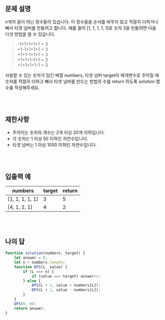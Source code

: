 ## 문제 설명

n개의 음이 아닌 정수들이 있습니다. 이 정수들을 순서를 바꾸지 않고 적절히 더하거나 빼서 타겟 넘버를 만들려고 합니다. 예를 들어 [1, 1, 1, 1, 1]로 숫자 3을 만들려면 다음 다섯 방법을 쓸 수 있습니다.<br>

> -1+1+1+1+1 = 3<br>
> +1-1+1+1+1 = 3<br>
> +1+1-1+1+1 = 3<br>
> +1+1+1-1+1 = 3<br>
> +1+1+1+1-1 = 3<br>

사용할 수 있는 숫자가 담긴 배열 numbers, 타겟 넘버 target이 매개변수로 주어질 때 숫자를 적절히 더하고 빼서 타겟 넘버를 만드는 방법의 수를 return 하도록 solution 함수를 작성해주세요.

<br>
<br>

## 제한사항

-   주어지는 숫자의 개수는 2개 이상 20개 이하입니다.
-   각 숫자는 1 이상 50 이하인 자연수입니다.
-   타겟 넘버는 1 이상 1000 이하인 자연수입니다.

<br>
<br>

## 입출력 예

| numbers         | target | return |
| --------------- | ------ | ------ |
| [1, 1, 1, 1, 1] | 3      | 5      |
| [4, 1, 2, 1]    | 4      | 2      |

<br>
<br>

## 나의 답

```js
function solution(numbers, target) {
    let answer = 0;
    let n = numbers.length;
    function DFS(L, value) {
        if (L === n) {
            if (value === target) answer++;
        } else {
            DFS(L + 1, value + numbers[L]);
            DFS(L + 1, value - numbers[L]);
        }
    }
    DFS(0, 0);
    return answer;
}
```

<br>
<br>
